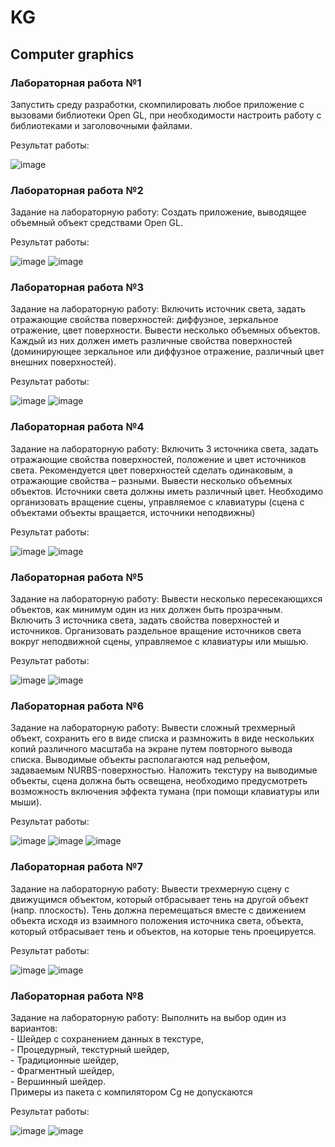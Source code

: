 <h1>KG</h1>
<h2>Computer graphics</h2>

<h3>Лабораторная работа №1</h3>
<p>Запустить среду разработки, скомпилировать любое приложение с вызовами библиотеки Open GL, при необходимости настроить работу с библиотеками и заголовочными файлами.</p>

Результат работы:

![image](https://github.com/wogusfer/KG/assets/100072041/4a549d85-62b3-4761-8669-779c93d2c544)

<h3>Лабораторная работа №2</h3>
<p>Задание на лабораторную работу: Создать приложение, выводящее объемный объект средствами Open GL.</p>

Результат работы:

![image](https://github.com/wogusfer/KG/assets/100072041/38b8b9e6-a14c-44ab-a272-d3824f2811da)
![image](https://github.com/wogusfer/KG/assets/100072041/85fe2f4d-80a9-43ef-b06f-e102d2ff8c31)

<h3>Лабораторная работа №3</h3>
<p>Задание на лабораторную работу: Включить источник света, задать отражающие свойства поверхностей: диффузное, зеркальное отражение, цвет поверхности. Вывести несколько объемных объектов. Каждый из них должен иметь различные свойства поверхностей (доминирующее зеркальное или диффузное отражение, различный цвет внешних поверхностей).</p>

Результат работы:

![image](https://github.com/wogusfer/KG/assets/100072041/99020f07-47a3-45ab-aaeb-2a01c6f9bb64)
![image](https://github.com/wogusfer/KG/assets/100072041/d20641bf-3688-40c9-b463-a73216ca901f)

<h3>Лабораторная работа №4</h3>
<p>Задание на лабораторную работу: Включить 3 источника света, задать отражающие свойства поверхностей, положение и цвет источников света. Рекомендуется цвет поверхностей сделать одинаковым, а отражающие свойства – разными. Вывести несколько объемных объектов. Источники света должны иметь различный цвет. Необходимо организовать вращение сцены, управляемое с клавиатуры (сцена с объектами объекты вращается, источники неподвижны)</p>

Результат работы:

![image](https://github.com/wogusfer/KG/assets/100072041/3f6d3d74-2e61-4094-a148-9ad2e90db1b3)
![image](https://github.com/wogusfer/KG/assets/100072041/6b52b9fe-ee5a-443b-a3e1-cb82989706b9)

<h3>Лабораторная работа №5</h3>
<p>Задание на лабораторную работу: Вывести несколько пересекающихся объектов, как минимум один из них должен быть прозрачным. Включить 3 источника света, задать свойства поверхностей и источников. Организовать раздельное вращение источников света вокруг неподвижной сцены, управляемое с клавиатуры или мышью.</p>

Результат работы:

![image](https://github.com/wogusfer/KG/assets/100072041/5e2ef9ed-3c66-46d1-8694-d1898eb05115)
![image](https://github.com/wogusfer/KG/assets/100072041/ed9a19ec-e3bc-46ef-99b9-5f5b2eddfdcc)

<h3>Лабораторная работа №6</h3>
<p>Задание на лабораторную работу: Вывести сложный трехмерный объект, сохранить его в виде списка и размножить в виде нескольких копий различного масштаба на экране путем повторного вывода списка. Выводимые объекты располагаются над рельефом, задаваемым NURBS-поверхностью. Наложить текстуру на выводимые объекты, сцена должна быть освещена, необходимо предусмотреть возможность включения эффекта тумана (при помощи клавиатуры или мыши).</p>

Результат работы:

![image](https://github.com/wogusfer/KG/assets/100072041/ffb17ab1-1882-40b8-bfef-60bcd89f2885)
![image](https://github.com/wogusfer/KG/assets/100072041/cedaa431-934f-49d1-937c-7969b1c26ea4)
![image](https://github.com/wogusfer/KG/assets/100072041/4ebe3d75-3dc4-4921-97c9-e56acc44c0c7)

<h3>Лабораторная работа №7</h3>
<p>Задание на лабораторную работу: Вывести трехмерную сцену с движущимся объектом, который отбрасывает тень на другой объект (напр. плоскость). Тень должна перемещаться вместе с движением объекта исходя из взаимного положения источника света, объекта, который отбрасывает тень и объектов, на которые тень проецируется.</p>

Результат работы:

![image](https://github.com/wogusfer/KG/assets/100072041/c5219f25-7029-4654-8c83-5d0c05ac76ff)
![image](https://github.com/wogusfer/KG/assets/100072041/5ba7f235-b2db-450b-af5d-8b710e15708b)

<h3>Лабораторная работа №8</h3>
<p>Задание на лабораторную работу: Выполнить на выбор один из вариантов:<br>
- Шейдер с сохранением данных в текстуре,<br> 
- Процедурный, текстурный шейдер,<br>
- Традиционные шейдер,<br>
- Фрагментный шейдер,<br>
- Вершинный шейдер.<br>
Примеры из пакета с компилятором Cg не допускаются</p>

Результат работы:

![image](https://github.com/wogusfer/KG/assets/100072041/488d3873-48b2-423b-8dc3-d5071aeba28f)
![image](https://github.com/wogusfer/KG/assets/100072041/1c6b6f1f-1875-4562-ae5a-98d9c3c6ce70)
